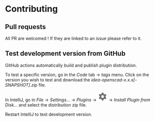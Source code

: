 # Contributing

## Pull requests

All PR are welcomed !
If they are linked to an issue please refer to it.

## Test development version from GitHub

GitHub actions automatically build and publish plugin distribution.

To test a specific version, go in the *Code* tab -> *tags* menu. Click on the version you wish to test and download the *idea-openscad-x.x.x[-SNAPSHOT].zip* file.

In IntelliJ, go in *File* -> *Settings...* -> *Plugins* -> ![configuration icon](https://raw.githubusercontent.com/JetBrains/intellij-community/master/platform/icons/src/general/gearPlain.svg?sanitize=true) -> *Install Plugin from Disk...* and select the distribution zip file.

Restart IntelliJ to test development version.
